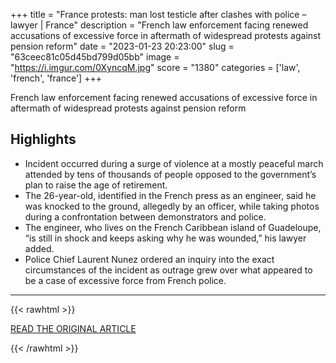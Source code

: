 +++
title = "France protests: man lost testicle after clashes with police – lawyer | France"
description = "French law enforcement facing renewed accusations of excessive force in aftermath of widespread protests against pension reform"
date = "2023-01-23 20:23:00"
slug = "63ceec81c05d45bd799d05bb"
image = "https://i.imgur.com/0XyncqM.jpg"
score = "1380"
categories = ['law', 'french', 'france']
+++

French law enforcement facing renewed accusations of excessive force in aftermath of widespread protests against pension reform

## Highlights

- Incident occurred during a surge of violence at a mostly peaceful march attended by tens of thousands of people opposed to the government’s plan to raise the age of retirement.
- The 26-year-old, identified in the French press as an engineer, said he was knocked to the ground, allegedly by an officer, while taking photos during a confrontation between demonstrators and police.
- The engineer, who lives on the French Caribbean island of Guadeloupe, “is still in shock and keeps asking why he was wounded,” his lawyer added.
- Police Chief Laurent Nunez ordered an inquiry into the exact circumstances of the incident as outrage grew over what appeared to be a case of excessive force from French police.

---

{{< rawhtml >}}
  <p class="article-category">
    <a target="_blank" href="https://www.theguardian.com/world/2023/jan/23/france-protests-retirement-age-pension-reform-man-loses-testicle-clashes-with-police">READ THE ORIGINAL ARTICLE</a>
  </p>
{{< /rawhtml >}}
